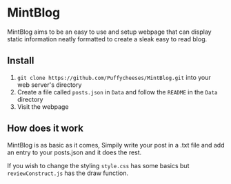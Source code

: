 MintBlog 
=
MintBlog aims to be an easy to use and setup webpage that can display static information  neatly formatted to create a sleak easy to read blog.

Install
-
1. `git clone https://github.com/Puffycheeses/MintBlog.git` into your web server's directory
2. Create a file called `posts.json` in `Data` and follow the `README` in the `Data` directory
3. Visit the webpage

How does it work
-
MintBlog is as basic as it comes, Simpily write your post in a .txt file and add an entry to your posts.json and it does the rest. 

If you wish to change the styling `style.css` has some basics but `reviewConstruct.js` has the draw function.  